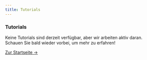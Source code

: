 ```yaml
---
title: Tutorials
---
```


<div class="card">
  <h3>Tutorials</h3>
  <p>Keine Tutorials sind derzeit verfügbar, aber wir arbeiten aktiv daran. Schauen Sie bald wieder vorbei, um mehr zu erfahren!</p>
  <a href="../" class="card-link">Zur Startseite &rarr;</a>
</div>